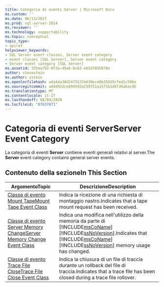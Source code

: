 ```yaml
---
title: Categoria di eventi Server | Microsoft Docs
ms.custom: ''
ms.date: 06/13/2017
ms.prod: sql-server-2014
ms.reviewer: ''
ms.technology: supportability
ms.topic: conceptual
topic_type:
- apiref
helpviewer_keywords:
- SQL Server event classes, Server event category
- event classes [SQL Server], Server event category
- Server event category [SQL Server]
ms.assetid: 335ea792-8f3a-45e6-bc63-eb2d7855878e
author: stevestein
ms.author: sstein
ms.openlocfilehash: a4a44a38d2475537e639ece0b35829cfed1c596e
ms.sourcegitcommit: ad4d92dce894592a259721a1571b1d8736abacdb
ms.translationtype: MT
ms.contentlocale: it-IT
ms.lasthandoff: 08/04/2020
ms.locfileid: "87637871"
---
```

# <a name="server-event-category"></a><span data-ttu-id="3f833-102">Categoria di eventi Server</span><span class="sxs-lookup"><span data-stu-id="3f833-102">Server Event Category</span></span>
  <span data-ttu-id="3f833-103">La categoria di eventi **Server** contiene eventi generali relativi al server.</span><span class="sxs-lookup"><span data-stu-id="3f833-103">The **Server** event category contains general server events.</span></span>  
  
## <a name="in-this-section"></a><span data-ttu-id="3f833-104">Contenuto della sezione</span><span class="sxs-lookup"><span data-stu-id="3f833-104">In This Section</span></span>  
  
|<span data-ttu-id="3f833-105">Argomento</span><span class="sxs-lookup"><span data-stu-id="3f833-105">Topic</span></span>|<span data-ttu-id="3f833-106">Descrizione</span><span class="sxs-lookup"><span data-stu-id="3f833-106">Description</span></span>|  
|-----------|-----------------|  
|[<span data-ttu-id="3f833-107">Classe di evento Mount Tape</span><span class="sxs-lookup"><span data-stu-id="3f833-107">Mount Tape Event Class</span></span>](mount-tape-event-class.md)|<span data-ttu-id="3f833-108">Indica la ricezione di una richiesta di montaggio nastro.</span><span class="sxs-lookup"><span data-stu-id="3f833-108">Indicates that a tape mount request has been received.</span></span>|  
|[<span data-ttu-id="3f833-109">Classe di evento Server Memory Change</span><span class="sxs-lookup"><span data-stu-id="3f833-109">Server Memory Change Event Class</span></span>](server-memory-change-event-class.md)|<span data-ttu-id="3f833-110">Indica una modifica nell'utilizzo della memoria da parte di [!INCLUDE[msCoName](../../includes/msconame-md.md)] [!INCLUDE[ssNoVersion](../../includes/ssnoversion-md.md)].</span><span class="sxs-lookup"><span data-stu-id="3f833-110">Indicates that [!INCLUDE[msCoName](../../includes/msconame-md.md)] [!INCLUDE[ssNoVersion](../../includes/ssnoversion-md.md)] memory usage has changed.</span></span>|  
|[<span data-ttu-id="3f833-111">Classe di evento Trace File Close</span><span class="sxs-lookup"><span data-stu-id="3f833-111">Trace File Close Event Class</span></span>](trace-file-close-event-class.md)|<span data-ttu-id="3f833-112">Indica la chiusura di un file di traccia durante un rollback del file di traccia.</span><span class="sxs-lookup"><span data-stu-id="3f833-112">Indicates that a trace file has been closed during a trace file rollover.</span></span>|  
  
  
